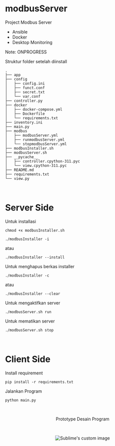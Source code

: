 # modbusServer
Project Modbus Server
- Ansible
- Docker
- Desktop Monitoring

Note: ONPROGRESS

Struktur folder setelah diinstall
```
.
├── app
├── config
│   ├── config.ini
│   ├── funct.conf
│   ├── secret.txt
│   └── var.conf
├── controller.py
├── docker
│   ├── docker-compose.yml
│   ├── Dockerfile
│   └── requirements.txt
├── inventory.ini
├── main.py
├── modbus
│   ├── modbusServer.yml
│   ├── runmodbusServer.yml
│   └── stopmodbusServer.yml
├── modbusInstaller.sh
├── modbusServer.sh
├── __pycache__
│   ├── controller.cpython-311.pyc
│   └── view.cpython-311.pyc
├── README.md
├── requirements.txt
└── view.py
```
<br />

Server Side
=


Untuk installasi
```
chmod +x modbusInstaller.sh
```
```
./modbusInstaller -i
```
atau
```
./modbusInstaller --install
```


Untuk menghapus berkas installer
```
./modbusInstaller -c
```
atau
```
./modbusInstaller --clear
```


Untuk mengaktifkan server
```
./modbusServer.sh run
```

Untuk mematikan server
```
./modbusServer.sh stop
```
<br />

Client Side
=


Install requirement
```
pip install -r requirements.txt
```

Jalankan Program
```
python main.py
```
<br />
<p align="center">Prototype Desain Program</p>
<br />
<p align="center">
  <img src="https://github.com/Tektek9/modbusServer/assets/40711562/4900091a-0991-4832-9b58-ecb267ee50e1" alt="Sublime's custom image"/>
</p>




